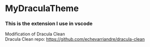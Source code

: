 # MyDraculaTheme
### This is the extension I use in vscode

Modification of Dracula Clean <br>
Dracula Clean repo: https://github.com/echevarriandre/dracula-clean
